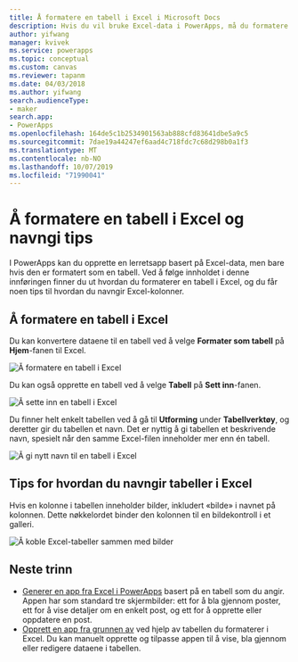 ```yaml
---
title: Å formatere en tabell i Excel i Microsoft Docs
description: Hvis du vil bruke Excel-data i PowerApps, må du formatere dataene som en tabell. Å legge til nøkkelordet «bilde» i kolonnenavn
author: yifwang
manager: kvivek
ms.service: powerapps
ms.topic: conceptual
ms.custom: canvas
ms.reviewer: tapanm
ms.date: 04/03/2018
ms.author: yifwang
search.audienceType:
- maker
search.app:
- PowerApps
ms.openlocfilehash: 164de5c1b2534901563ab888cfd83641dbe5a9c5
ms.sourcegitcommit: 7dae19a44247ef6aad4c718fdc7c68d298b0a1f3
ms.translationtype: MT
ms.contentlocale: nb-NO
ms.lasthandoff: 10/07/2019
ms.locfileid: "71990041"
---
```

# <a name="format-a-table-in-excel-and-naming-tips"></a>Å formatere en tabell i Excel og navngi tips
I PowerApps kan du opprette en lerretsapp basert på Excel-data, men bare hvis den er formatert som en tabell. Ved å følge innholdet i denne innføringen finner du ut hvordan du formaterer en tabell i Excel, og du får noen tips til hvordan du navngir Excel-kolonner.

## <a name="how-to-format-a-table-in-excel"></a>Å formatere en tabell i Excel
Du kan konvertere dataene til en tabell ved å velge **Formater som tabell** på **Hjem**-fanen til Excel.

![Å formatere en tabell i Excel](./media/how-to-excel-tips/format-table.png)

Du kan også opprette en tabell ved å velge **Tabell** på **Sett inn**-fanen.

![Å sette inn en tabell i Excel](./media/how-to-excel-tips/insert-table.png)

Du finner helt enkelt tabellen ved å gå til **Utforming** under **Tabellverktøy**, og deretter gir du tabellen et navn. Det er nyttig å gi tabellen et beskrivende navn, spesielt når den samme Excel-filen inneholder mer enn én tabell.

![Å gi nytt navn til en tabell i Excel](./media/how-to-excel-tips/rename-table.png)

## <a name="naming-tips-in-excel"></a>Tips for hvordan du navngir tabeller i Excel
Hvis en kolonne i tabellen inneholder bilder, inkludert «bilde» i navnet på kolonnen. Dette nøkkelordet binder den kolonnen til en bildekontroll i et galleri.

![Å koble Excel-tabeller sammen med bilder](./media/how-to-excel-tips/connect-gallery.png)

## <a name="next-steps"></a>Neste trinn
* [Generer en app fra Excel i PowerApps](get-started-create-from-data.md) basert på en tabell som du angir. Appen har som standard tre skjermbilder: ett for å bla gjennom poster, ett for å vise detaljer om en enkelt post, og ett for å opprette eller oppdatere en post.
* [Opprett en app fra grunnen av](get-started-create-from-blank.md) ved hjelp av tabellen du formaterer i Excel. Du kan manuelt opprette og tilpasse appen til å vise, bla gjennom eller redigere dataene i tabellen.
